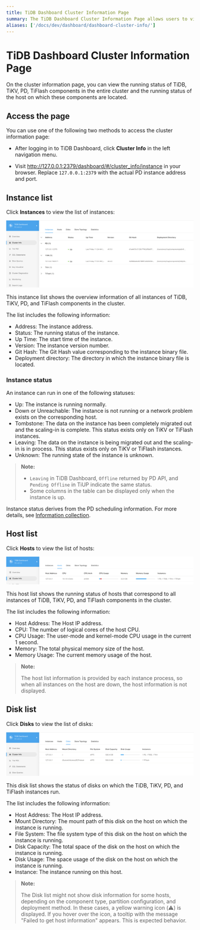 ```yaml
---
title: TiDB Dashboard Cluster Information Page
summary: The TiDB Dashboard Cluster Information Page allows users to view the running status of TiDB, TiKV, PD, and TiFlash components in the entire cluster, as well as the running status of the host on which these components are located. Users can access the page by logging in to TiDB Dashboard and clicking on Cluster Info in the left navigation menu, or by visiting a specific URL in their browser. The page provides instance, host, and disk lists, showing detailed information about each component and its running status.
aliases: ['/docs/dev/dashboard/dashboard-cluster-info/']
---
```


# TiDB Dashboard Cluster Information Page

On the cluster information page, you can view the running status of TiDB, TiKV, PD, TiFlash components in the entire cluster and the running status of the host on which these components are located.

## Access the page

You can use one of the following two methods to access the cluster information page:

* After logging in to TiDB Dashboard, click **Cluster Info** in the left navigation menu.

* Visit <http://127.0.0.1:2379/dashboard/#/cluster_info/instance> in your browser. Replace `127.0.0.1:2379` with the actual PD instance address and port.

## Instance list

Click **Instances** to view the list of instances:

![Instance list](/media/dashboard/dashboard-cluster-info-instances-v650.png)

This instance list shows the overview information of all instances of TiDB, TiKV, PD, and TiFlash components in the cluster.

The list includes the following information:

- Address: The instance address.
- Status: The running status of the instance.
- Up Time: The start time of the instance.
- Version: The instance version number.
- Git Hash: The Git Hash value corresponding to the instance binary file.
- Deployment directory: The directory in which the instance binary file is located.

### Instance status

An instance can run in one of the following statuses:

- Up: The instance is running normally.
- Down or Unreachable: The instance is not running or a network problem exists on the corresponding host.
- Tombstone: The data on the instance has been completely migrated out and the scaling-in is complete. This status exists only on TiKV or TiFlash instances.
- Leaving: The data on the instance is being migrated out and the scaling-in is in process. This status exists only on TiKV or TiFlash instances.
- Unknown: The running state of the instance is unknown.

> **Note:**
>
> - `Leaving` in TiDB Dashboard, `Offline` returned by PD API, and `Pending Offline` in TiUP indicate the same status.
> - Some columns in the table can be displayed only when the instance is up.

Instance status derives from the PD scheduling information. For more details, see [Information collection](/tidb-scheduling.md#information-collection).

## Host list

Click **Hosts** to view the list of hosts:

![Host list](/media/dashboard/dashboard-cluster-info-hosts-v650.png)

This host list shows the running status of hosts that correspond to all instances of TiDB, TiKV, PD, and TiFlash components in the cluster.

The list includes the following information:

- Host Address: The Host IP address.
- CPU: The number of logical cores of the host CPU.
- CPU Usage: The user-mode and kernel-mode CPU usage in the current 1 second.
- Memory: The total physical memory size of the host.
- Memory Usage: The current memory usage of the host.

> **Note:**
>
> The host list information is provided by each instance process, so when all instances on the host are down, the host information is not displayed.

## Disk list

Click **Disks** to view the list of disks:

![Disk list](/media/dashboard/dashboard-cluster-info-disks-v650.png)

This disk list shows the status of disks on which the TiDB, TiKV, PD, and TiFlash instances run.

The list includes the following information:

- Host Address: The Host IP address.
- Mount Directory: The mount path of this disk on the host on which the instance is running.
- File System: The file system type of this disk on the host on which the instance is running.
- Disk Capacity: The total space of the disk on the host on which the instance is running.
- Disk Usage: The space usage of the disk on the host on which the instance is running.
- Instance: The instance running on this host.

> **Note:**
>
> The Disk list might not show disk information for some hosts, depending on the component type, partition configuration, and deployment method. In these cases, a yellow warning icon (⚠️) is displayed. If you hover over the icon, a tooltip with the message "Failed to get host information" appears. This is expected behavior.
